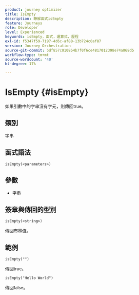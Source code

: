 ```yaml
---
product: journey optimizer
title: IsEmpty
description: 瞭解函式isEmpty
feature: Journeys
role: Developer
level: Experienced
keywords: isEmpty，函式，運算式，歷程
exl-id: f5347f59-7197-4d6c-af88-13b724c0af87
version: Journey Orchestration
source-git-commit: bdf857c010854b7f0f6ce4817012398e74a068d5
workflow-type: tm+mt
source-wordcount: '40'
ht-degree: 17%

---
```


# IsEmpty {#isEmpty}

如果引數中的字串沒有字元，則傳回true。

## 類別

字串

## 函式語法

`isEmpty(<parameters>)`

## 參數

* 字串

## 簽章與傳回的型別

`isEmpty(<string>)`

傳回布林值。

## 範例

`isEmpty("")`

傳回true。

`isEmpty("Hello World")`

傳回false。
